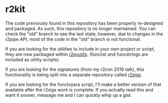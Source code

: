 # r2kit

The code previously found in this repository has been properly re-designed and packaged. As such,
this repository is no longer maintained. You can check the "old" branch to see the last state;
however, due to changes in the r2pipe API, most of the code in the "old" branch is not functional.

If you are looking for the utilities to include in your own project or script, they are now packaged
within [r2pyutils](https://github.com/cmatthewbrooks/r2pyutils). (funclist and funcstrings are
included as utility scripts).

If you are looking for the signatures (from my r2con 2018 talk), this functionality is being split
into a separate repository called [r2sigs](https://github.com/cmatthewbrooks/r2sigs).

If you are looking for the functoyara script, I'll make a better version of that available after the
r2sigs work is complete. If you actually read this and want it sooner, message me and I can quickly
whip up a gist.
